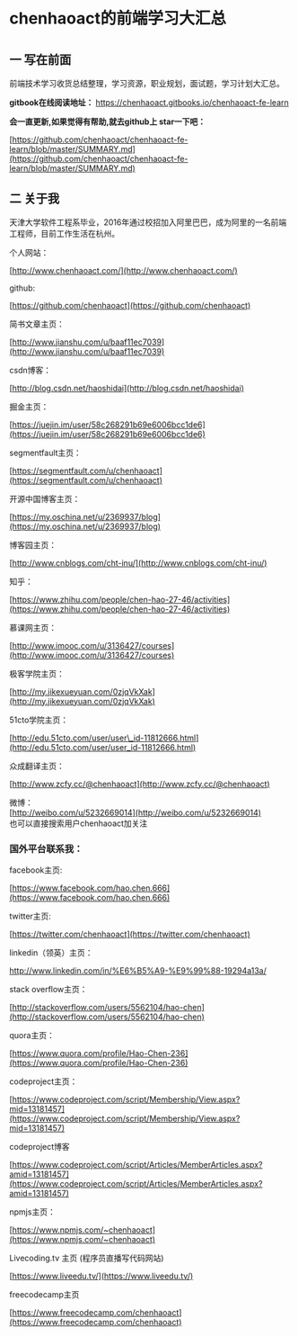 # chenhaoact的前端学习大汇总

# 

## 一 写在前面

前端技术学习收货总结整理，学习资源，职业规划，面试题，学习计划大汇总。

**gitbook在线阅读地址：**
[https://chenhaoact.gitbooks.io/chenhaoact-fe-learn](https://chenhaoact.gitbooks.io/chenhaoact-fe-learn)

**会一直更新,如果觉得有帮助,就去github上 star一下吧：**

[https://github.com/chenhaoact/chenhaoact-fe-learn/blob/master/SUMMARY.md](https://github.com/chenhaoact/chenhaoact-fe-learn/blob/master/SUMMARY.md)

## 二 关于我

天津大学软件工程系毕业，2016年通过校招加入阿里巴巴，成为阿里的一名前端工程师，目前工作生活在杭州。

个人网站：

[http://www.chenhaoact.com/](http://www.chenhaoact.com/)

github:

[https://github.com/chenhaoact](https://github.com/chenhaoact)

简书文章主页：

[http://www.jianshu.com/u/baaf11ec7039](http://www.jianshu.com/u/baaf11ec7039)

csdn博客：

[http://blog.csdn.net/haoshidai](http://blog.csdn.net/haoshidai)

掘金主页：

[https://juejin.im/user/58c268291b69e6006bcc1de6](https://juejin.im/user/58c268291b69e6006bcc1de6)

segmentfault主页：

[https://segmentfault.com/u/chenhaoact](https://segmentfault.com/u/chenhaoact)

开源中国博客主页：

[https://my.oschina.net/u/2369937/blog](https://my.oschina.net/u/2369937/blog)

博客园主页：

[http://www.cnblogs.com/cht-inu/](http://www.cnblogs.com/cht-inu/)

知乎：

[https://www.zhihu.com/people/chen-hao-27-46/activities](https://www.zhihu.com/people/chen-hao-27-46/activities)

慕课网主页：

[http://www.imooc.com/u/3136427/courses](http://www.imooc.com/u/3136427/courses)

极客学院主页：

[http://my.jikexueyuan.com/0zjqVkXak](http://my.jikexueyuan.com/0zjqVkXak)

51cto学院主页：

[http://edu.51cto.com/user/user\_id-11812666.html](http://edu.51cto.com/user/user_id-11812666.html)

众成翻译主页：

[http://www.zcfy.cc/@chenhaoact](http://www.zcfy.cc/@chenhaoact)

微博：  
[http://weibo.com/u/5232669014](http://weibo.com/u/5232669014)  
也可以直接搜索用户chenhaoact加关注



### 国外平台联系我：

facebook主页:

[https://www.facebook.com/hao.chen.666](https://www.facebook.com/hao.chen.666)

twitter主页:

[https://twitter.com/chenhaoact](https://twitter.com/chenhaoact)

linkedin（领英）主页：

http://www.linkedin.com/in/%E6%B5%A9-%E9%99%88-19294a13a/

stack overflow主页：

[http://stackoverflow.com/users/5562104/hao-chen](http://stackoverflow.com/users/5562104/hao-chen)

quora主页：

[https://www.quora.com/profile/Hao-Chen-236](https://www.quora.com/profile/Hao-Chen-236)

codeproject主页：

[https://www.codeproject.com/script/Membership/View.aspx?mid=13181457](https://www.codeproject.com/script/Membership/View.aspx?mid=13181457)

codeproject博客

[https://www.codeproject.com/script/Articles/MemberArticles.aspx?amid=13181457](https://www.codeproject.com/script/Articles/MemberArticles.aspx?amid=13181457)

npmjs主页：

[https://www.npmjs.com/~chenhaoact](https://www.npmjs.com/~chenhaoact)

Livecoding.tv 主页 \(程序员直播写代码网站\)

[https://www.liveedu.tv/](https://www.liveedu.tv/)

freecodecamp主页

[https://www.freecodecamp.com/chenhaoact](https://www.freecodecamp.com/chenhaoact)


